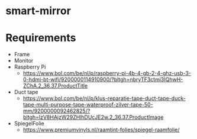 # smart-mirror

# Requirements
  - Frame
  - Monitor
  - Raspberry Pi
    - https://www.bol.com/be/nl/p/raspberry-pi-4b-4-gb-2-4-ghz-usb-3-0-hdmi-bt-wifi/9200000114910900/?bltgh=nbryTF3ctmi3IQhwH-ZChA.2_36.37.ProductTitle 
  - Duct tape
    - https://www.bol.com/be/nl/p/klus-reparatie-tape-duct-tape-duck-tape-multi-purpose-tape-waterproof-zilver-tape-50-mm/9200000092462825/?bltgh=lzV8HAjzW29ZHlhDUcJE2w.2_36.37.ProductImage 
  - SpiegelFolie
    - https://www.premiumvinyls.nl/raamtint-folies/spiegel-raamfolie/
